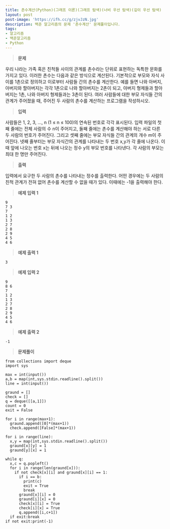 ```yaml
---
title: 촌수계산(Python)(그래프 이론)(그래프 탐색)(너비 우선 탐색)(깊이 우선 탐색)
layout: post
post-image: 'https://ifh.cc/g/zjvJzN.jpg'
description: 백준 알고리즘의 문제 '촌수계산' 문제풀이입니다.
tags:
- 알고리즘
- 백준알고리즘
- Python
---
```



>**문제**

우리 나라는 가족 혹은 친척들 사이의 관계를 촌수라는 단위로 표현하는 독특한 문화를 가지고 있다. 이러한 촌수는 다음과 같은 방식으로 계산된다. 기본적으로 부모와 자식 사이를 1촌으로 정의하고 이로부터 사람들 간의 촌수를 계산한다. 예를 들면 나와 아버지, 아버지와 할아버지는 각각 1촌으로 나와 할아버지는 2촌이 되고, 아버지 형제들과 할아버지는 1촌, 나와 아버지 형제들과는 3촌이 된다.
여러 사람들에 대한 부모 자식들 간의 관계가 주어졌을 때, 주어진 두 사람의 촌수를 계산하는 프로그램을 작성하시오.

>**입력**

사람들은 1, 2, 3, …, n (1 ≤ n ≤ 100)의 연속된 번호로 각각 표시된다. 입력 파일의 첫째 줄에는 전체 사람의 수 n이 주어지고, 둘째 줄에는 촌수를 계산해야 하는 서로 다른 두 사람의 번호가 주어진다. 그리고 셋째 줄에는 부모 자식들 간의 관계의 개수 m이 주어진다. 넷째 줄부터는 부모 자식간의 관계를 나타내는 두 번호 x,y가 각 줄에 나온다. 이때 앞에 나오는 번호 x는 뒤에 나오는 정수 y의 부모 번호를 나타낸다.
각 사람의 부모는 최대 한 명만 주어진다.

>**출력**

입력에서 요구한 두 사람의 촌수를 나타내는 정수를 출력한다. 어떤 경우에는 두 사람의 친척 관계가 전혀 없어 촌수를 계산할 수 없을 때가 있다. 이때에는 -1을 출력해야 한다.

>**예제 입력 1**

	9
	7 3
	7
	1 2
	1 3
	2 7
	2 8
	2 9
	4 5
	4 6

>**예제 출력 1**

	3

>**예제 입력 2**

	9
	8 6
	7
	1 2
	1 3
	2 7
	2 8
	2 9
	4 5
	4 6

>**예제 출력 2**

	-1

>**문제풀이**

	from collections import deque
	import sys
	
	max = int(input())
	a,b = map(int,sys.stdin.readline().split())
	line = int(input())
	
	graund = []
	check = []
	q = deque([[a,1]])
	count = 0
	exit = False
	
	for i in range(max+1):
	  graund.append([0]*(max+1))
	  check.append([False]*(max+1))
	
	for i in range(line):
	  x,y = map(int,sys.stdin.readline().split())
	  graund[x][y] = 1
	  graund[y][x] = 1
	
	while q:
	  x,c = q.popleft()
	  for i in range(len(graund[x])):
	    if not check[x][i] and graund[x][i] == 1:
	      if i == b:
	        print(c)
	        exit = True
	        break
	      graund[x][i] = 0
	      graund[i][x] = 0
	      check[x][i] = True
	      check[i][x] = True
	      q.append([i,c+1])
	  if exit:break
	if not exit:print(-1)
